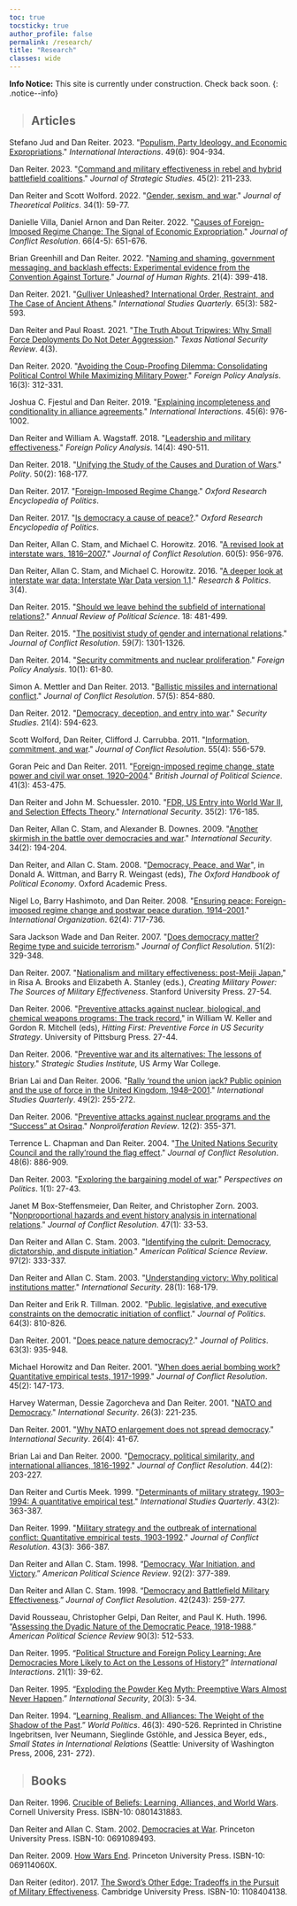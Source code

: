 ```yaml
---
toc: true
tocsticky: true
author_profile: false
permalink: /research/
title: "Research"
classes: wide
---
```


**Info Notice:** This site is currently under construction. Check back soon.
{: .notice--info}

> ## Articles

Stefano Jud and Dan Reiter. 2023. "[Populism, Party Ideology, and Economic Expropriations](https://doi.org/10.1080/03050629.2023.2264464)." *International Interactions*. 49(6): 904-934.

Dan Reiter. 2023. "[Command and military effectiveness in rebel and hybrid battlefield coalitions](https://doi-org.proxy.library.emory.edu/10.1080/01402390.2021.2002692)." *Journal of Strategic Studies*. 45(2): 211-233.

Dan Reiter and Scott Wolford. 2022. "[Gender, sexism, and war](https://doi-org.proxy.library.emory.edu/10.1177/09516298211061151)." *Journal of Theoretical Politics*. 34(1): 59-77.

Danielle Villa, Daniel Arnon and Dan Reiter. 2022. "[Causes of Foreign-Imposed Regime Change: The Signal of Economic Expropriation](https://doi-org.proxy.library.emory.edu/10.1177/00220027211070604)." *Journal of Conflict Resolution*. 66(4-5): 651-676.

Brian Greenhill and Dan Reiter. 2022. "[Naming and shaming, government messaging, and backlash effects: Experimental evidence from the Convention Against Torture](https://doi-org.proxy.library.emory.edu/10.1080/14754835.2021.2011710)." *Journal of Human Rights*. 21(4): 399-418.

Dan Reiter. 2021. "[Gulliver Unleashed? International Order, Restraint, and The Case of Ancient Athens](https://doi-org.proxy.library.emory.edu/10.1093/isq/sqab061)." *International Studies Quarterly*. 65(3): 582-593.

Dan Reiter and Paul Roast. 2021. "[The Truth About Tripwires: Why Small Force Deployments Do Not Deter Aggression]( http://dx.doi.org/10.26153/tsw/13989)." *Texas National Security Review*. 4(3).

Dan Reiter. 2020. "[Avoiding the Coup-Proofing Dilemma: Consolidating Political Control While Maximizing Military Power](https://doi-org.proxy.library.emory.edu/10.1093/fpa/oraa001)." *Foreign Policy Analysis*. 16(3): 312-331.

Joshua C. Fjestul and Dan Reiter. 2019. "[Explaining incompleteness and conditionality in alliance agreements](https://doi-org.proxy.library.emory.edu/10.1093/fpa/oraa001)." *International Interactions*. 45(6): 976-1002.

Dan Reiter and William A. Wagstaff. 2018. "[Leadership and military effectiveness](https://doi-org.proxy.library.emory.edu/10.1093/fpa/orx003)." *Foreign Policy Analysis*. 14(4): 490-511.

Dan Reiter. 2018. "[Unifying the Study of the Causes and Duration of Wars](https://doi.org/10.1086/696288)." *Polity*. 50(2): 168-177.

Dan Reiter. 2017. "[Foreign-Imposed Regime Change](https://doi-org.proxy.library.emory.edu/10.1093/acrefore/9780190228637.013.335)." *Oxford Research Encyclopedia of Politics*.

Dan Reiter. 2017. "[Is democracy a cause of peace?](https://doi-org.proxy.library.emory.edu/10.1093/acrefore/9780190228637.013.287)." *Oxford Research Encyclopedia of Politics*.

Dan Reiter, Allan C. Stam, and Michael C. Horowitz. 2016. "[A revised look at interstate wars, 1816–2007](https://doi-org.proxy.library.emory.edu/10.1177/0022002714553107)." *Journal of Conflict Resolution*. 60(5): 956-976.

Dan Reiter, Allan C. Stam, and Michael C. Horowitz. 2016. "[A deeper look at interstate war data: Interstate War Data version 1.1](https://doi-org.proxy.library.emory.edu/10.1177/2053168016683840)." *Research & Politics*. 3(4).

Dan Reiter. 2015. "[Should we leave behind the subfield of international relations?](https://doi-org.proxy.library.emory.edu/10.1146/annurev-polisci-053013-041156)." *Annual Review of Political Science*. 18: 481-499.

Dan Reiter. 2015. "[The positivist study of gender and international relations](https://www.jstor.org/stable/24546341)." *Journal of Conflict Resolution*. 59(7): 1301-1326.

Dan Reiter. 2014. "[Security commitments and nuclear proliferation](https://www.jstor.org/stable/24910787)." *Foreign Policy Analysis*. 10(1): 61-80.

Simon A. Mettler and Dan Reiter. 2013. "[Ballistic missiles and international conflict](https://doi-org.proxy.library.emory.edu/10.1177/00220027124537)." *Journal of Conflict Resolution*. 57(5): 854-880.

Dan Reiter. 2012. "[Democracy, deception, and entry into war](https://doi-org.proxy.library.emory.edu/10.1080/09636412.2012.734229)." *Security Studies*. 21(4): 594-623.

Scott Wolford, Dan Reiter, Clifford J. Carrubba. 2011. "[Information, commitment, and war](https://doi-org.proxy.library.emory.edu/10.1177/00220027103939)." *Journal of Conflict Resolution*. 55(4): 556-579.

Goran Peic and Dan Reiter. 2011. "[Foreign-imposed regime change, state power and civil war onset, 1920–2004](https://doi.org/10.1017/S0007123410000426)." *British Journal of Political Science*. 41(3): 453-475.

Dan Reiter and John M. Schuessler. 2010. "[FDR, US Entry into World War II, and Selection Effects Theory](https://www.jstor.org/stable/40981247)." *International Security*. 35(2): 176-185.

Dan Reiter, Allan C. Stam, and Alexander B. Downes. 2009. "[Another skirmish in the battle over democracies and war](https://www.jstor.org/stable/40389217)." *International Security*. 34(2): 194-204.

Dan Reiter, and Allan C. Stam. 2008. "[Democracy, Peace, and War](https://doi-org.proxy.library.emory.edu/10.1093/oxfordhb/9780199548477.001.0001)", in Donald A. Wittman, and Barry R. Weingast (eds), *The Oxford Handbook of Political Economy*. Oxford Academic Press.

Nigel Lo, Barry Hashimoto, and Dan Reiter. 2008. "[Ensuring peace: Foreign-imposed regime change and postwar peace duration, 1914–2001](https://www.jstor.org/stable/40071895)." *International Organization*. 62(4): 717-736.

Sara Jackson Wade and Dan Reiter. 2007. "[Does democracy matter? Regime type and suicide terrorism](https://www.jstor.org/stable/27638551)." *Journal of Conflict Resolution*. 51(2): 329-348.

Dan Reiter. 2007. "[Nationalism and military effectiveness: post-Meiji Japan](https://www.sup.org/books/title/?id=9800)," in Risa A. Brooks and Elizabeth A. Stanley (eds.), *Creating Military Power: The Sources of Military Effectiveness*. Stanford University Press. 27-54.

Dan Reiter. 2006. "[Preventive attacks against nuclear, biological, and chemical weapons programs: The track record](https://doi-org.proxy.library.emory.edu/10.2307/j.ctv11699qp)," in William W. Keller and Gordon R. Mitchell (eds), *Hitting First: Preventive Force in US Security Strategy*. University of Pittsburg Press. 27-44.

Dan Reiter. 2006. "[Preventive war and its alternatives: The lessons of history](https://press.armywarcollege.edu/monographs/714/)." *Strategic Studies Institute,* US Army War College.

Brian Lai and Dan Reiter. 2006. "[Rally ‘round the union jack? Public opinion and the use of force in the United Kingdom, 1948–2001](https://academic-oup-com/isq/article/49/2/255/1796362)." *International Studies Quarterly*. 49(2): 255-272.

Dan Reiter. 2006. "[Preventive attacks against nuclear programs and the “Success” at Osiraq](https://www-tandfonline-com/doi/full/10.1080/10736700500379008)." *Nonproliferation Review*. 12(2): 355-371.

Terrence L. Chapman and Dan Reiter. 2004. "[The United Nations Security Council and the rally’round the flag effect](
https://doi-org.proxy.library.emory.edu/10.1177/0022002704269353)." *Journal of Conflict Resolution*. 48(6): 886-909.

Dan Reiter. 2003. "[Exploring the bargaining model of war](https://www.jstor.org/stable/3687811)." *Perspectives on Politics*. 1(1): 27-43.

Janet M Box-Steffensmeier, Dan Reiter, and Christopher Zorn. 2003. "[Nonproportional hazards and event history analysis in international relations](https://doi-org.proxy.library.emory.edu/10.1177/0022002702239510)." *Journal of Conflict Resolution*. 47(1): 33-53.

Dan Reiter and Allan C. Stam. 2003. "[Identifying the culprit: Democracy, dictatorship, and dispute initiation](https://www.jstor.org/stable/3118212)." *American Political Science Review*. 97(2): 333-337.

Dan Reiter and Allan C. Stam. 2003. "[Understanding victory: Why political institutions matter](https://www.jstor.org/stable/4137580)." *International Security*. 28(1): 168-179.

Dan Reiter and Erik R. Tillman. 2002. "[Public, legislative, and executive constraints on the democratic initiation of conflict](https://www.jstor.org/stable/1520114)." *Journal of Politics*. 64(3): 810-826.

Dan Reiter. 2001. "[Does peace nature democracy?](https://doi-org.proxy.library.emory.edu/10.1111/0022-3816.00095)." *Journal of Politics*. 63(3): 935-948.

Michael Horowitz and Dan Reiter. 2001. "[When does aerial bombing work? Quantitative empirical tests, 1917-1999](https://www.jstor.org/stable/3176274)." *Journal of Conflict Resolution*. 45(2): 147-173.

Harvey Waterman, Dessie Zagorcheva and Dan Reiter. 2001. "[NATO and Democracy](https://www.jstor.org/stable/3092095)." *International Security*. 26(3): 221-235.

Dan Reiter. 2001. "[Why NATO enlargement does not spread democracy](https://www.jstor.org/stable/3092133)." *International Security*. 26(4): 41-67.

Brian Lai and Dan Reiter. 2000. "[Democracy, political similarity, and international alliances, 1816-1992](https://www.jstor.org/stable/174663)." *Journal of Conflict Resolution*. 44(2): 203-227.

Dan Reiter and Curtis Meek. 1999. "[Determinants of military strategy, 1903–1994: A quantitative empirical test](https://www.jstor.org/stable/2600760)." *International Studies Quarterly*. 43(2): 363-387.

Dan Reiter. 1999. "[Military strategy and the outbreak of international conflict: Quantitative empirical tests, 1903-1992](https://doi-org.proxy.library.emory.edu/10.1177/002200279904300300)." *Journal of Conflict Resolution*. 43(3): 366-387.

Dan Reiter and Allan C. Stam. 1998. “[Democracy, War Initiation, and Victory](https://www.jstor.org/stable/2585670).” *American Political Science Review*. 92(2): 377-389.

Dan Reiter and Allan C. Stam. 1998. “[Democracy and Battlefield Military Effectiveness](https://www.jstor.org/stable/174514).” *Journal of Conflict Resolution*. 42(243): 259-277.

David Rousseau, Christopher Gelpi, Dan Reiter, and Paul K. Huth. 1996. “[Assessing the Dyadic Nature of the Democratic Peace, 1918-1988](https://www.jstor.org/stable/2082606).” *American Political Science Review* 90(3): 512-533.

Dan Reiter. 1995. “[Political Structure and Foreign Policy Learning: Are Democracies More Likely to Act on the Lessons of History?](https://doi-org.proxy.library.emory.edu/10.1080/03050629508434859)” *International Interactions*. 21(1): 39-62.

Dan Reiter. 1995. “[Exploding the Powder Keg Myth: Preemptive Wars Almost Never Happen](https://www.jstor.org/stable/2539227).” *International Security*, 20(3): 5-34.

Dan Reiter. 1994. “[Learning, Realism, and Alliances: The Weight of the Shadow of the Past](https://www.jstor.org/stable/2950716).” *World Politics*. 46(3): 490-526. Reprinted in Christine Ingebritsen, Iver Neumann, Sieglinde Gstöhle, and Jessica Beyer, eds., *Small States in International Relations* (Seattle: University of Washington Press, 2006, 231- 272).






> ## Books

Dan Reiter. 1996. [Crucible of Beliefs: Learning, Alliances, and World Wars](https://www.amazon.com/Crucible-Beliefs-Learning-Alliances-Security/dp/0801431883). Cornell University Press. ISBN-10: 0801431883.

Dan Reiter and Allan C. Stam. 2002. [Democracies at War](https://www.amazon.com/Democracies-at-War-Dan-Reiter/dp/0691089493/ref=sr_1_1?s=books&ie=UTF8&qid=1538355928&sr=1-1&keywords=democracies+at+war). Princeton University Press. ISBN-10: 0691089493.

Dan Reiter. 2009. [How Wars End](https://www.amazon.com/How-Wars-End-Dan-Reiter/dp/069114060X). Princeton University Press. ISBN-10: 069114060X.

Dan Reiter (editor). 2017. [The Sword’s Other Edge: Tradeoffs in the Pursuit of Military Effectiveness](https://www.amazon.com/Swords-Other-Edge-Trade-offs-Effectiveness/dp/1108404138/ref=sr_1_1?s=books&ie=UTF8&qid=1538355987&sr=1-1&keywords=The+Sword%E2%80%99s+Other+Edge%3A+Tradeoffs+in+the+Pursuit+of+Military+Effectiveness). Cambridge University Press. ISBN-10: 1108404138.
